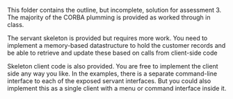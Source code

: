 This folder contains the outline, but incomplete, solution for assessment 3. The
majority of the CORBA plumming is provided as worked through in class.

The servant skeleton is provided but requires more work. You need to implement
a memory-based datastructure to hold the customer records and be able to
retrieve and update these based on calls from client-side code

Skeleton client code is also provided. You are free to implement the client
side any way you like. In the examples, there is a separate command-line
interface to each of the exposed servant interfaces. But you could also
implement this as a single client with a menu or command interface inside it.
